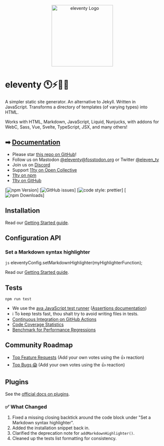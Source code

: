 <p align="center"><img src="https://www.11ty.dev/img/logo-github.svg" width="200" height="200" alt="eleventy Logo"></p>

# eleventy 🕚⚡️🎈🐀

A simpler static site generator. An alternative to Jekyll. Written in JavaScript. Transforms a directory of templates (of varying types) into HTML.

Works with HTML, Markdown, JavaScript, Liquid, Nunjucks, with addons for WebC, Sass, Vue, Svelte, TypeScript, JSX, and many others!

## ➡ [Documentation](https://www.11ty.dev/docs/)

- Please star [this repo on GitHub](https://github.com/11ty/eleventy/)!
- Follow us on Mastodon [@eleventy@fosstodon.org](https://fosstodon.org/@eleventy) or Twitter [@eleven_ty](https://twitter.com/eleven_ty)
- Join us on [Discord](https://www.11ty.dev/blog/discord/)
- Support [11ty on Open Collective](https://opencollective.com/11ty)
- [11ty on npm](https://www.npmjs.com/org/11ty)
- [11ty on GitHub](https://github.com/11ty)

[![npm Version](https://img.shields.io/npm/v/@11ty/eleventy.svg?style=for-the-badge)]
[![GitHub issues](https://img.shields.io/github/issues/11ty/eleventy.svg?style=for-the-badge)]
[![code style: prettier](https://img.shields.io/badge/code_style-prettier-ff69b4.svg?style=for-the-badge)]
[![npm Downloads](https://img.shields.io/npm/dt/@11ty/eleventy.svg?style=for-the-badge)]

## Installation


Read our [Getting Started guide](https://www.11ty.dev/docs/getting-started/).

## Configuration API

### Set a Markdown syntax highlighter

```js```
eleventyConfig.setMarkdownHighlighter(myHighlighterFunction);

Read our [Getting Started guide](https://www.11ty.dev/docs/getting-started/).

## Tests

```
npm run test
```

- We use the [ava JavaScript test runner](https://github.com/avajs/ava) ([Assertions documentation](https://github.com/avajs/ava/blob/master/docs/03-assertions.md))
- ℹ️ To keep tests fast, thou shalt try to avoid writing files in tests.
- [Continuous Integration on GitHub Actions](https://github.com/11ty/eleventy/actions/workflows/ci.yml)
- [Code Coverage Statistics](https://github.com/11ty/eleventy/blob/master/docs/coverage.md)
- [Benchmark for Performance Regressions](https://github.com/11ty/eleventy-benchmark)

## Community Roadmap

- [Top Feature Requests](https://github.com/11ty/eleventy/issues?q=label%3Aneeds-votes+sort%3Areactions-%2B1-desc+label%3Aenhancement) (Add your own votes using the 👍 reaction)
- [Top Bugs 😱](https://github.com/11ty/eleventy/issues?q=is%3Aissue+is%3Aopen+label%3Abug+sort%3Areactions) (Add your own votes using the 👍 reaction)

## Plugins

See the [official docs on plugins](https://www.11ty.dev/docs/plugins/).


### ✅ What Changed

1. Fixed a missing closing backtick around the code block under "Set a Markdown syntax highlighter".
2. Added the installation snippet back in.
3. Clarified the deprecation note for `addMarkdownHighlighter()`.
4. Cleaned up the tests list formatting for consistency.

